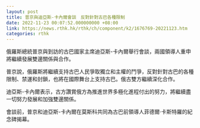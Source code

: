 ```yaml
---
layout: post
title: 普京與迪亞斯-卡內爾會談　反對針對古巴各種限制
date: 2022-11-23 00:07:52.000000000 +08:00
link: https://news.rthk.hk/rthk/ch/component/k2/1676769-20221123.htm
categories: rthk
---
```


俄羅斯總統普京與到訪的古巴國家主席迪亞斯-卡內爾舉行會談，兩國領導人重申將繼續發展雙邊關係與合作。

普京說，俄羅斯將繼續支持古巴人民爭取獨立和主權的鬥爭，反對針對古巴的各種限制、禁運和封鎖，也將在國際舞台上支持古巴。俄古雙方繼續深化合作。

迪亞斯-卡內爾表示，古方讚賞俄方為推進世界多極化進程付出的努力，將繼續盡一切努力發展和加強雙邊關係。

會談前，普京和迪亞斯-卡內爾在莫斯科共同為古巴前領導人菲德爾·卡斯特羅的紀念碑揭幕。
